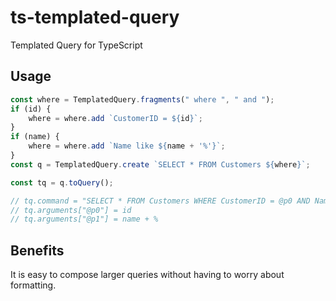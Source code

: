 # ts-templated-query
Templated Query for TypeScript

## Usage

```typescript
const where = TemplatedQuery.fragments(" where ", " and ");
if (id) {
    where = where.add `CustomerID = ${id}`;
}
if (name) {
    where = where.add `Name like ${name + '%'}`;
}
const q = TemplatedQuery.create `SELECT * FROM Customers ${where}`;

const tq = q.toQuery();

// tq.command = "SELECT * FROM Customers WHERE CustomerID = @p0 AND Name like @p1";
// tq.arguments["@p0"] = id
// tq.arguments["@p1"] = name + %

```

## Benefits

It is easy to compose larger queries without having to worry about formatting.